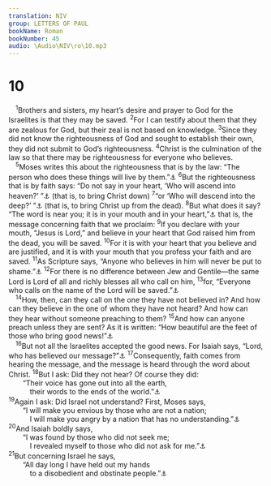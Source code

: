 ```yaml
---
translation: NIV
group: LETTERS OF PAUL
bookName: Roman 
bookNumber: 45
audio: \Audio\NIV\ro\10.mp3
---
```


<div class="title"><h1>10</h1></div>
<span class="verse ro_10_1"> <sup>1</sup>Brothers and sisters, my heart’s desire and prayer to God for the Israelites is that they may be saved. </span>
<span class="verse ro_10_2"><sup>2</sup>For I can testify about them that they are zealous for God, but their zeal is not based on knowledge. </span>
<span class="verse ro_10_3"><sup>3</sup>Since they did not know the righteousness of God and sought to establish their own, they did not submit to God’s righteousness. </span>
<span class="verse ro_10_4"><sup>4</sup>Christ is the culmination of the law so that there may be righteousness for everyone who believes. <br/></span>
<span class="verse ro_10_5"> <sup>5</sup>Moses writes this about the righteousness that is by the law: “The person who does these things will live by them.”<a data-toggle="tooltip" data-placement="bottom" title="Lev. 18:5">⚓</a></span>
<span class="verse ro_10_6"><sup>6</sup>But the righteousness that is by faith says: “Do not say in your heart, ‘Who will ascend into heaven?’ ”<a data-toggle="tooltip" data-placement="bottom" title="Deut. 30:12">⚓</a> (that is, to bring Christ down) </span>
<span class="verse ro_10_7"><sup>7</sup>“or ‘Who will descend into the deep?’ ”<a data-toggle="tooltip" data-placement="bottom" title="Deut. 30:13">⚓</a> (that is, to bring Christ up from the dead). </span>
<span class="verse ro_10_8"><sup>8</sup>But what does it say? “The word is near you; it is in your mouth and in your heart,”<a data-toggle="tooltip" data-placement="bottom" title="Deut. 30:14">⚓</a> that is, the message concerning faith that we proclaim: </span>
<span class="verse ro_10_9"><sup>9</sup>If you declare with your mouth, “Jesus is Lord,” and believe in your heart that God raised him from the dead, you will be saved. </span>
<span class="verse ro_10_10"><sup>10</sup>For it is with your heart that you believe and are justified, and it is with your mouth that you profess your faith and are saved. </span>
<span class="verse ro_10_11"><sup>11</sup>As Scripture says, “Anyone who believes in him will never be put to shame.”<a data-toggle="tooltip" data-placement="bottom" title="Isaiah 28:16 (see Septuagint)">⚓</a></span>
<span class="verse ro_10_12"><sup>12</sup>For there is no difference between Jew and Gentile—the same Lord is Lord of all and richly blesses all who call on him, </span>
<span class="verse ro_10_13"><sup>13</sup>for, “Everyone who calls on the name of the Lord will be saved.”<a data-toggle="tooltip" data-placement="bottom" title="Joel 2:32">⚓</a><br/></span>
<span class="verse ro_10_14"> <sup>14</sup>How, then, can they call on the one they have not believed in? And how can they believe in the one of whom they have not heard? And how can they hear without someone preaching to them? </span>
<span class="verse ro_10_15"><sup>15</sup>And how can anyone preach unless they are sent? As it is written: “How beautiful are the feet of those who bring good news!”<a data-toggle="tooltip" data-placement="bottom" title="Isaiah 52:7">⚓</a><br/></span>
<span class="verse ro_10_16"> <sup>16</sup>But not all the Israelites accepted the good news. For Isaiah says, “Lord, who has believed our message?”<a data-toggle="tooltip" data-placement="bottom" title="Isaiah 53:1">⚓</a></span>
<span class="verse ro_10_17"><sup>17</sup>Consequently, faith comes from hearing the message, and the message is heard through the word about Christ. </span>
<span class="verse ro_10_18"><sup>18</sup>But I ask: Did they not hear? Of course they did: <br/>  “Their voice has gone out into all the earth, <br/>   their words to the ends of the world.”<a data-toggle="tooltip" data-placement="bottom" title="Psalm 19:4">⚓</a><br/></span>
<span class="verse ro_10_19"><sup>19</sup>Again I ask: Did Israel not understand? First, Moses says, <br/>  “I will make you envious by those who are not a nation; <br/>   I will make you angry by a nation that has no understanding.”<a data-toggle="tooltip" data-placement="bottom" title="Deut. 32:21">⚓</a><br/></span>
<span class="verse ro_10_20"><sup>20</sup>And Isaiah boldly says, <br/>  “I was found by those who did not seek me; <br/>   I revealed myself to those who did not ask for me.”<a data-toggle="tooltip" data-placement="bottom" title="Isaiah 65:1">⚓</a><br/></span>
<span class="verse ro_10_21"><sup>21</sup>But concerning Israel he says, <br/>  “All day long I have held out my hands <br/>   to a disobedient and obstinate people.”<a data-toggle="tooltip" data-placement="bottom" title="Isaiah 65:2">⚓</a><br/></span>
